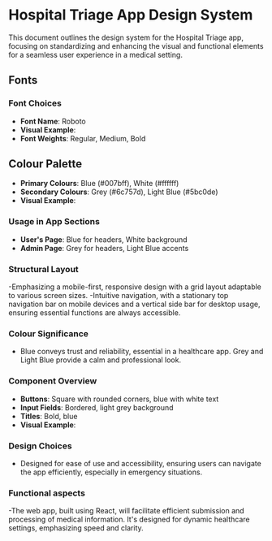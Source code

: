 # Hospital Triage App Design System

This document outlines the design system for the Hospital Triage app, focusing on standardizing and enhancing the visual and functional elements for a seamless user experience in a medical setting.

## Fonts

### Font Choices
- **Font Name**: Roboto
- **Visual Example**: 
- **Font Weights**: Regular, Medium, Bold

## Colour Palette

- **Primary Colours**: Blue (#007bff), White (#ffffff)
- **Secondary Colours**: Grey (#6c757d), Light Blue (#5bc0de)
- **Visual Example**: 

### Usage in App Sections
- **User's Page**: Blue for headers, White background
- **Admin Page**: Grey for headers, Light Blue accents
  
### Structural Layout
-Emphasizing a mobile-first, responsive design with a grid layout adaptable to various screen sizes.
-Intuitive navigation, with a stationary top navigation bar on mobile devices and a vertical side bar for desktop usage, ensuring essential functions are always accessible.

### Colour Significance
- Blue conveys trust and reliability, essential in a healthcare app. Grey and Light Blue provide a calm and professional look.

### Component Overview
- **Buttons**: Square with rounded corners, blue with white text
- **Input Fields**: Bordered, light grey background
- **Titles**: Bold, blue
- **Visual Example**: 

### Design Choices
- Designed for ease of use and accessibility, ensuring users can navigate the app efficiently, especially in emergency situations.

### Functional aspects
-The web app, built using React, will facilitate efficient submission and processing of medical information. It's designed for dynamic healthcare settings, emphasizing speed and clarity.


